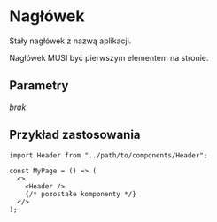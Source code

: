 # Nagłówek

Stały nagłówek z nazwą aplikacji.

Nagłówek MUSI być pierwszym elementem na stronie.

## Parametry

_brak_

## Przykład zastosowania

```tsx
import Header from "../path/to/components/Header";

const MyPage = () => (
  <>
    <Header />
    {/* pozostałe komponenty */}
  </>
);
```

